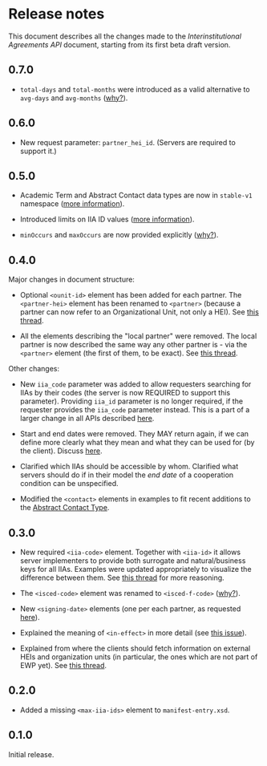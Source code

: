 Release notes
=============

This document describes all the changes made to the *Interinstitutional
Agreements API* document, starting from its first beta draft version.


0.7.0
-----

* `total-days` and `total-months` were introduced as a valid alternative to
  `avg-days` and `avg-months`
  ([why?](https://github.com/erasmus-without-paper/ewp-specs-api-iias/issues/17)).


0.6.0
-----

* New request parameter: `partner_hei_id`. (Servers are required to support
  it.)


0.5.0
-----

* Academic Term and Abstract Contact data types are now in `stable-v1`
  namespace
  ([more information](https://github.com/erasmus-without-paper/general-issues/issues/24)).

* Introduced limits on IIA ID values
  ([more information](https://github.com/erasmus-without-paper/general-issues/issues/23)).

* `minOccurs` and `maxOccurs` are now provided explicitly
  ([why?](https://github.com/erasmus-without-paper/general-issues/issues/22)).


0.4.0
-----

Major changes in document structure:

* Optional `<ounit-id>` element has been added for each partner. The
  `<partner-hei>` element has been renamed to `<partner>` (because a partner
  can now refer to an Organizational Unit, not only a HEI). See
  [this thread](https://github.com/erasmus-without-paper/ewp-specs-api-iias/issues/11).

* All the elements describing the "local partner" were removed. The local
  partner is now described the same way any other partner is - via the
  `<partner>` element (the first of them, to be exact). See
  [this thread](https://github.com/erasmus-without-paper/ewp-specs-api-iias/issues/13).

Other changes:

* New `iia_code` parameter was added to allow requesters searching for IIAs
  by their codes (the server is now REQUIRED to support this parameter).
  Providing `iia_id` parameter is no longer required, if the requester provides
  the `iia_code` parameter instead. This is a part of a larger change in all
  APIs described
  [here](https://github.com/erasmus-without-paper/general-issues/issues/21).

* Start and end dates were removed. They MAY return again, if we can define
  more clearly what they mean and what they can be used for (by the client).
  Discuss [here](https://github.com/erasmus-without-paper/ewp-specs-api-iias/issues/10).

* Clarified which IIAs should be accessible by whom. Clarified what servers
  should do if in their model the *end date* of a cooperation condition can be
  unspecified.

* Modified the `<contact>` elements in examples to fit recent additions to the
  [Abstract Contact Type](https://github.com/erasmus-without-paper/ewp-specs-types-contact).


0.3.0
-----

* New required `<iia-code>` element. Together with `<iia-id>` it allows server
  implementers to provide both surrogate and natural/business keys for all
  IIAs. Examples were updated appropriately to visualize the difference between
  them. See [this thread](https://github.com/erasmus-without-paper/ewp-specs-api-mobilities/issues/9#issuecomment-271272493)
  for more reasoning.

* The `<isced-code>` element was renamed to `<isced-f-code>`
  ([why?](https://github.com/erasmus-without-paper/ewp-specs-api-mobilities/issues/8#issuecomment-270402114)).

* New `<signing-date>` elements (one per each partner, as requested
  [here](https://github.com/erasmus-without-paper/ewp-specs-api-iias/issues/7)).

* Explained the meaning of `<in-effect>` in more detail (see
  [this issue](https://github.com/erasmus-without-paper/ewp-specs-api-iias/issues/9)).

* Explained from where the clients should fetch information on external HEIs
  and organization units (in particular, the ones which are not part of EWP
  yet). See [this thread](https://github.com/erasmus-without-paper/ewp-specs-api-iias/issues/6).


0.2.0
-----

* Added a missing `<max-iia-ids>` element to `manifest-entry.xsd`.


0.1.0
-----

Initial release.
